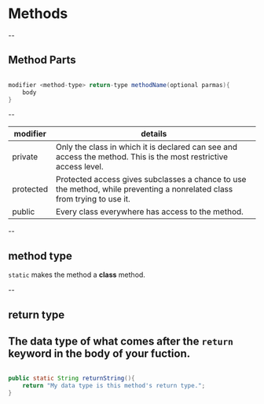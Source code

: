 # Methods
--

## Method Parts

```java

modifier <method-type> return-type methodName(optional parmas){
    body
}

```
--

|modifier|details|
|---|---|
|private|Only the class in which it is declared can see and access the method. This is the most restrictive access level.|
|protected|Protected access gives subclasses a chance to use the method, while preventing a nonrelated class from trying to use it.|
|public|Every class everywhere has access to the method.|

--
## method type

`static` makes the method a **class** method.

--

## return type

The data type of what comes after the `return` keyword in the body of your fuction.
--

```java

public static String returnString(){
    return "My data type is this method's return type.";
}


